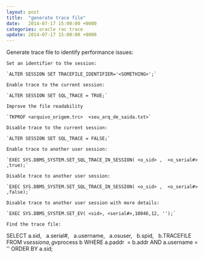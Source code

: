 ```yaml
---
layout: post
title:  "generate trace file"
date:   2014-07-17 15:00:00 +0000
categories: oracle rac trace
update: 2014-07-17 15:00:00 +0000
---
```


Generate trace file to identify performance issues:

```
Set an identifier to the session:

`ALTER SESSION SET TRACEFILE_IDENTIFIER='<SOMETHING>';`

Enable trace to the current session:

`ALTER SESSION SET SQL_TRACE = TRUE;`

Improve the file readability

`TKPROF <arquivo_origem.trc>  <seu_arq_de_saida.txt>`

Disable trace to the current session:

`ALTER SESSION SET SQL_TRACE = FALSE;`

Enable trace to another user session:

`EXEC SYS.DBMS_SYSTEM.SET_SQL_TRACE_IN_SESSION( <o_sid> ,  <o_serial#> ,true);`

Disable trace to another user session:

`EXEC SYS.DBMS_SYSTEM.SET_SQL_TRACE_IN_SESSION( <o_sid> ,  <o_serial#> ,false);`

Disable trace to another user session with more details:

`EXEC SYS.DBMS_SYSTEM.SET_EV( <sid>, <serial#>,10046,12, '');`

Find the trace file:

```
SELECT a.sid,
  a.serial#,
  a.username,
  a.osuser,
  b.spid,
  b.TRACEFILE
FROM v$session a,
  gv$process b
WHERE a.paddr  = b.addr
AND a.username = '<USERNAME>'
ORDER BY a.sid;
```
